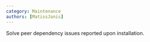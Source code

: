 ```yaml
---
category: Maintenance
authors: [MatissJanis]
---
```


Solve peer dependency issues reported upon installation.
